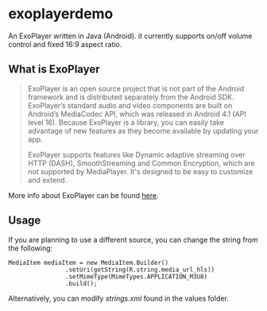 # exoplayerdemo
An ExoPlayer written in Java (Android). it currently supports on/off volume control and fixed 16:9 aspect ratio.

## What is ExoPlayer
>ExoPlayer is an open source project that is not part of the Android framework and is distributed separately from the Android SDK. ExoPlayer’s standard audio and video components are built on Android’s MediaCodec API, which was released in Android 4.1 (API level 16). Because ExoPlayer is a library, you can easily take advantage of new features as they become available by updating your app.
>
>ExoPlayer supports features like Dynamic adaptive streaming over HTTP (DASH), SmoothStreaming and Common Encryption, which are not supported by MediaPlayer. It's designed to be easy to customize and extend.

More info about ExoPlayer can be found [here](https://developer.android.com/guide/topics/media/exoplayer).

## Usage
If you are planning to use a different source, you can change the string from the following:
```
MediaItem mediaItem = new MediaItem.Builder()
                .setUri(getString(R.string.media_url_hls))
                .setMimeType(MimeTypes.APPLICATION_M3U8)
                .build();
```
Alternatively, you can modify *strings.xml* found in the values folder.
